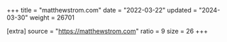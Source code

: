 +++
title = "matthewstrom.com"
date = "2022-03-22"
updated = "2024-03-30"
weight = 26701

[extra]
source = "https://matthewstrom.com"
ratio = 9
size = 26
+++
